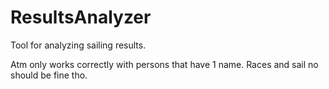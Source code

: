 # ResultsAnalyzer
Tool for analyzing sailing results.

Atm only works correctly with persons that have 1 name.
Races and sail no should be fine tho.
